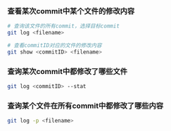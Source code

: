 ### 查看某次commit中某个文件的修改内容

```sh
# 查询该文件的所有commit，选择目标commit
git log <filename>

# 查看commitID对应的文件的修改内容
git show <commitID> <filename>

```

### 查询某次commit中都修改了哪些文件

```sh
git log <commitID> --stat
```

### 查询某个文件在所有commit中都修改了哪些内容

```sh
git log -p <filename>
```